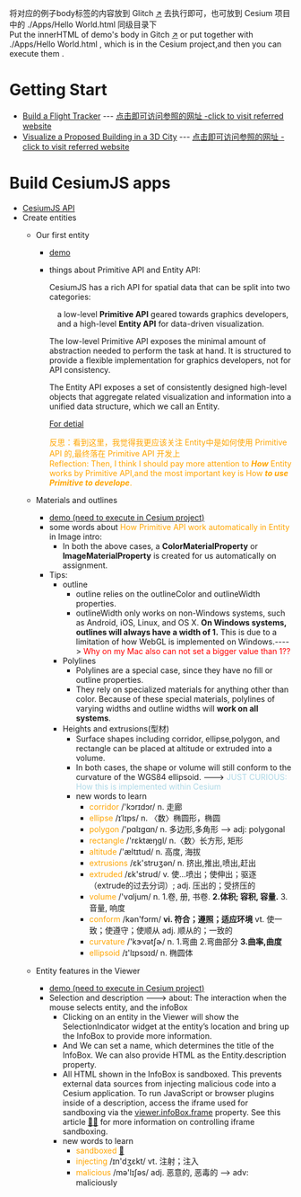 将对应的例子body标签的内容放到 Glitch <a href="https://glitch.com/edit/#!/daisy-rocky-hip?path=index.html%3A125%3A16" target="_blank">:arrow_upper_right:</a> 去执行即可，也可放到 Cesium 项目中的 ./Apps/Hello World.html 同级目录下<br/>
Put the innerHTML of demo's body in Gitch <a href="https://glitch.com/edit/#!/daisy-rocky-hip?path=index.html%3A125%3A16" target="_blank">:arrow_upper_right:</a>  or put together with ./Apps/Hello World.html , which is in the Cesium project,and then you can execute them .
<br/>

# Getting Start

- [Build a Flight Tracker](demo/BuildAFlightTracker.html) --- [点击即可访问参照的网址 -click to visit referred website](https://cesium.com/learn/cesiumjs-learn/cesiumjs-flight-tracker/)
- [Visualize a Proposed Building in a 3D City](demo/VisualizeProposedBuilding.html) --- [点击即可访问参照的网址 -click to visit referred website](https://cesium.com/learn/cesiumjs-learn/cesiumjs-interactive-building/)

# Build CesiumJS apps

- [CesiumJS API](https://cesium.com/learn/cesiumjs/ref-doc/)
- Create entities
  - Our first entity
    - [demo](demo/entities.html)
    - things about Primitive API and Entity API:

      CesiumJS has a rich API for spatial data that can be split into two categories:

      &emsp;a low-level **Primitive API** geared towards graphics developers,<br/>
      &emsp;and a high-level **Entity API** for data-driven visualization.

      The low-level Primitive API exposes the minimal amount of abstraction needed to perform the task at hand. It is structured to provide a flexible implementation for graphics developers, not for API consistency.

      The Entity API exposes a set of consistently designed high-level objects that aggregate related visualization and information into a unified data structure, which we call an Entity.

      [For detial](https://cesium.com/learn/cesiumjs-learn/cesiumjs-creating-entities/)

      <font color=orange>反思：看到这里，我觉得我更应该关注 Entity中是如何使用 Primitive API 的,最终落在 Primitive API 开发上</font><br/>
      <font color=orange>Reflection: Then, I think I should pay more attention to ***How*** Entity works by Primitive API,and the most important key is How ***to use Primitive to develope***. </font>

  - Materials and outlines
    - [demo (need to execute in Cesium project)](demo/shapes_and_volumes.html)
    - some words about <font color=orange>How Primitive API work automatically in Entity</font> in Image intro:
      - In both the above cases, a **ColorMaterialProperty** or **ImageMaterialProperty** is created for us automatically on assignment.
    - Tips:
      - outline
        - outline relies on the outlineColor and outlineWidth properties.
        - outlineWidth only works on non-Windows systems, such as Android, iOS, Linux, and OS X. **On Windows systems, outlines will always have a width of 1.** This is due to a limitation of how WebGL is implemented on Windows.----> <font color=red>Why on my Mac also can not set a bigger value than 1??</font>
      - Polylines
        - Polylines are a special case, since they have no fill or outline properties.
        - They rely on specialized materials for anything other than color. Because of these special materials, polylines of varying widths and outline widths will **work on all systems**.
      - Heights and extrusions(型材)
        - Surface shapes including corridor, ellipse,polygon, and rectangle can be placed at altitude or extruded into a volume.
        - In both cases, the shape or volume will still conform to the curvature of the WGS84 ellipsoid. ---> <font color=lightblue>JUST CURIOUS: How this is implemented within Cesium </font>
        - new words to learn
          - <font color=orange>corridor</font> /'kɔrɪdɔr/ n. 走廊
          - <font color=orange>ellipse</font> /ɪˈlɪps/ n. 〈数〉椭圆形，椭圆
          - <font color=orange>polygon</font> /'pɑlɪɡɑn/ n. 多边形,多角形 --> adj: polygonal
          - <font color=orange>rectangle</font> /'rɛktæŋɡl/ n.〈数〉长方形, 矩形
          - <font color=orange>altitude</font> /'æltɪtud/ n. 高度, 海拔
          - <font color=orange>extrusions</font> /ɛk'strʊʒən/ n. 挤出,推出,喷出,赶出
          - <font color=orange>extruded</font> /ɛk'strʊd/ v. 使…喷出；使伸出；驱逐（extrude的过去分词）; adj. 压出的；受挤压的
          - <font color=orange>volume</font> /'vɑljum/ n. 1.卷, 册, 书卷.  **2.体积; 容积, 容量.**  3.音量, 响度
          - <font color=orange>conform</font> /kən'fɔrm/ **vi. 符合；遵照；适应环境**   vt. 使一致；使遵守；使顺从   adj. 顺从的；一致的
          - <font color=orange>curvature</font> /'kɝvətʃɚ/ n. 1.弯曲  2.弯曲部分  **3.曲率,曲度**
          - <font color=orange>ellipsoid</font> /ɪ'lɪpsɔɪd/ n. 椭圆体
  - Entity features in the Viewer
    - [demo (need to execute in Cesium project)](demo/Entity_features_in_the_Viewer.html)
    - Selection and description ---> about: The interaction when the mouse selects entity, and the infoBox
      - Clicking on an entity in the Viewer will show the SelectionIndicator widget at the entity’s location and bring up the InfoBox to provide more information.
      - And We can set a name, which determines the title of the InfoBox. We can also provide HTML as the Entity.description property.
      - All HTML shown in the InfoBox is sandboxed. This prevents external data sources from injecting malicious code into a Cesium application. To run JavaScript or browser plugins inside of a description, access the iframe used for sandboxing via the [viewer.infoBox.frame](https://cesium.com/learn/cesiumjs/ref-doc/Viewer.html?classFilter=view) property. See this article [:link:](https://www.html5rocks.com/en/tutorials/security/sandboxed-iframes/)[:pencil:](related_article/sandboxed-iframes.md) for more information on controlling iframe sandboxing.
      - new words to learn
        - <font color=orange>sandboxed</font> [:link:](https://en.wikipedia.org/wiki/Sandbox_(computer_security))
        - <font color=orange>injecting</font> /ɪn'dʒɛkt/ vt. 注射；注入
        - <font color=orange>malicious</font> /mə'lɪʃəs/ adj. 恶意的, 恶毒的 --> adv: maliciously


